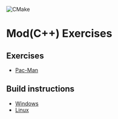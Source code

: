![CMake](https://github.com/turtlesec-no/modern_cpp_exercises/workflows/CMake/badge.svg)
# Mod(C++) Exercises

## Exercises

* [Pac-Man](pacman/README.md)

## Build instructions 

* [Windows](WINDOWS.md) 
* [Linux](LINUX.md)
